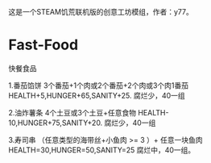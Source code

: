 这是一个STEAM饥荒联机版的创意工坊模组，作者：y77。

# Fast-Food
快餐食品

1.番茄馅饼
3个番茄+1个肉或2个番茄+2个肉或3个肉1番茄
HEALTH+5,HUNGER+65,SANITY+25.
腐烂少，40一组

2.油炸薯条
4个土豆或3个土豆+任意食物
HEALTH-10,HUNGER+75,SANITY+20.
腐烂少，40一组

3.寿司串
（任意类型的海带丝+小鱼肉 >= 3 ）+ 任意一块鱼肉
HEALTH=30,HUNGER=50,SANITY=25
腐烂中，40一组。


